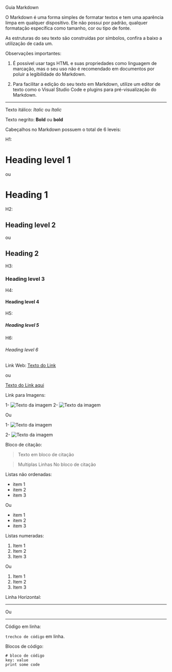 Guia Markdown

O Markdown é uma forma simples de formatar textos e tem uma aparência limpa em qualquer dispositivo. Ele não possui por padrão, qualquer formatação específica como tamanho, cor ou tipo de fonte.

As estruturas do seu texto são construídas por símbolos, confira a baixo a utilização de cada um.

Observações importantes:

1. É possível usar tags HTML e suas propriedades como linguagem de marcação, mas o seu uso não é recomendado em documentos por poluir a legibilidade do Markdown.

2. Para facilitar a edição do seu texto em Markdown, utilize um editor de texto como o Visual Studio Code e plugins para pré-visualização do Markdown.
___

Texto itálico: *Italic* ou _Italic_

Texto negrito: **Bold** ou __bold__

Cabeçalhos no Markdown possuem o total de 6 leveis:

H1:
# Heading level 1

ou

Heading 1
=========

H2:
## Heading level 2

ou 

Heading 2
---------

H3:
### Heading level 3

H4:
#### Heading level 4

H5:
##### Heading level 5

H6:  
###### Heading level 6

Link Web: [Texto do Link](https://linkaqui.com)

ou

[Texto do Link aqui][1]

[1]: https://linkaqui.com

Link para Imagens:

1- ![Texto da imagem](https://commonmark.org/help/images/favicon.png) 
2- ![Texto da imagem](/path/folder/image.png)

Ou

1- ![Texto da imagem][2]

[2]: https://commonmark.org/help/images/favicon.png

2- ![Texto da imagem][3]

[3]: /path/folder/image.png

Bloco de citação:

> Texto em bloco de citação

> Multiplas
> Linhas
> No bloco de citação

Listas não ordenadas:

- item 1
- item 2
- item 3

Ou 

* item 1
* item 2
* item 3


Listas numeradas:

1. Item 1
2. Item 2
3. Item 3

Ou

1) Item 1
2) Item 2
3) Item 3

Linha Horizontal:

---

Ou 

***

Código em linha:

`trechco de código` em linha.

Blocos de código:

```
# bloco de código
key: value
print some code
```
